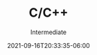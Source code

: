 ---
title: "C/C++"
date: 2021-09-16T20:33:35-06:00
subtitle: "Intermediate"
level: 50
draft: false
weight: 5
---